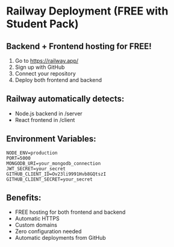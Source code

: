# Railway Deployment (FREE with Student Pack)

## Backend + Frontend hosting for FREE!

1. Go to https://railway.app/
2. Sign up with GitHub
3. Connect your repository
4. Deploy both frontend and backend

## Railway automatically detects:
- Node.js backend in /server
- React frontend in /client

## Environment Variables:
```env
NODE_ENV=production
PORT=5000
MONGODB_URI=your_mongodb_connection
JWT_SECRET=your_secret
GITHUB_CLIENT_ID=Ov23li9991Hvb8GQtszI
GITHUB_CLIENT_SECRET=your_secret
```

## Benefits:
- FREE hosting for both frontend and backend
- Automatic HTTPS
- Custom domains
- Zero configuration needed
- Automatic deployments from GitHub
